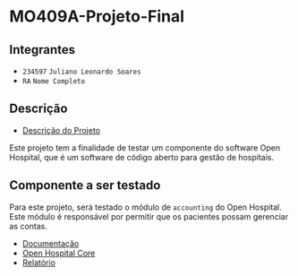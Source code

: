 # MO409A-Projeto-Final

## Integrantes

- `234597` `Juliano Leonardo Soares`
- `RA` `Nome Completo`

## Descrição

- [Descrição do Projeto](./Projeto-Descricao.pdf)

Este projeto tem a finalidade de testar um componente do software Open Hospital, que é um software de código aberto para gestão de hospitais.

## Componente a ser testado

Para este projeto, será testado o módulo de `accounting` do Open Hospital. Este módulo é responsável por permitir que os pacientes possam gerenciar as contas.

- [Documentação](https://github.com/informatici/openhospital-doc/blob/master/doc_user/UserManual.adoc#6-accounting-accounting)
- [Open Hospital Core](https://github.com/informatici/openhospital-core)
- [Relatório](https://docs.google.com/document/d/1QPTzuuXhVf_ZTcTnEHvfHTdjppFSIyp89n0R26jksx4/edit?usp=sharing)